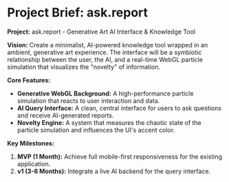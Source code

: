 # Project Brief: ask.report

**Project:** ask.report - Generative Art AI Interface & Knowledge Tool

**Vision:** Create a minimalist, AI-powered knowledge tool wrapped in an ambient, generative art experience. The interface will be a symbiotic relationship between the user, the AI, and a real-time WebGL particle simulation that visualizes the "novelty" of information.

**Core Features:**
- **Generative WebGL Background:** A high-performance particle simulation that reacts to user interaction and data.
- **AI Query Interface:** A clean, central interface for users to ask questions and receive AI-generated reports.
- **Novelty Engine:** A system that measures the chaotic state of the particle simulation and influences the UI's accent color.

**Key Milestones:**
1.  **MVP (1 Month):** Achieve full mobile-first responsiveness for the existing application.
2.  **v1 (3-6 Months):** Integrate a live AI backend for the query interface.
